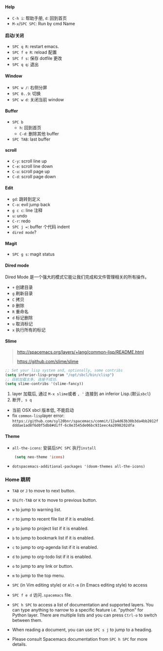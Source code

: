 #### Help

- `C-h i`: 帮助手册, `d`: 回到首页
- `M-x`/`SPC SPC`: Run by cmd Name

#### 启动/关闭

- `SPC q R`: restart emacs.
- `SPC f e R`: reload 配置
- `SPC f s`: 保存 dotfile 更改
- `SPC q q`: 退出

#### Window

- `SPC w /`: 右侧分屏
- `SPC 0..9`: 切换
- `SPC w d`: 关闭当前 window

#### Buffer

- `SPC b`
  - `h`: 回到首页
  - `C-d`: 删除其他 buffer
- `SPC TAB`: last buffer

#### scroll

- `C-y`: scroll line up
- `C-e`: scroll line down
- `C-u`: scroll page up
- `C-d`: scroll page down

#### Edit

- `gd`: 跳转到定义
- `C-o`: evil jump back
- `g c c`: line 注释
- `u`: undo
- `C-r`: redo
- `SPC j =`: buffer 个代码 indent
- `dired mode`?

#### Magit

- `SPC g s`: magit status

#### Dired mode

Dired Mode 是一个强大的模式它能让我们完成和文件管理相关的所有操作。

- `+` 创建目录
- `g` 刷新目录
- `C` 拷贝
- `D` 删除
- `R` 重命名
- `d` 标记删除
- `u` 取消标记
- `x` 执行所有的标记

#### Slime

> http://spacemacs.org/layers/+lang/common-lisp/README.html
>
> https://github.com/slime/slime

```lisp
;; Set your lisp system and, optionally, some contribs
(setq inferior-lisp-program "/opt/sbcl/bin/clisp")
;; 目前加载太多, 连接不成功.
(setq slime-contribs '(slime-fancy))
```

1.  layer 加载后, 通过 `M-x slime`或者 `, '` 连接到 an inferior Lisp.(默认`sbcl`)
2.  断开`, s q`

- 当前 OSX sbcl 版本低, 不能启动
- fix `common-lisp`layer error: `https://github.com/syl20bnr/spacemacs/commit/12a4d63b30b3da4bb2012fdddae1ad8f6d0f5db8#diff-6c8e3545de06bc931eec4a2098202dfa`

#### Theme

- `all-the-icons`: 安装后`SPC SPC` 执行`install`
  ```el
   (setq neo-theme 'icons)
  ```
- `dotspacemacs-additional-packages '(doom-themes all-the-icons)`

### Home 跳转

- `TAB` or `J` to move to next button.

- `Shift-TAB` or `K` to move to previous button.

- `w` to jump to warning list.

- `r` to jump to recent file list if it is enabled.

- `p` to jump to project list if it is enabled.

- `b` to jump to bookmark list if it is enabled.

- `c` to jump to org-agenda list if it is enabled.

- `d` to jump to org-todo list if it is enabled.

- `o` to jump to any link or button.

- `m` to jump to the top menu.

- `SPC` (in Vim editing style) or `Alt-m` (in Emacs editing style) to access

- `SPC f e d` 访问`.spacemacs` file.

- `SPC h SPC` to access a list of documentation and supported layers. You can type anything to narrow to a specific feature i.e. "python" for Python layer. There are multiple lists and you can press `Ctrl-o` to switch between them.

- When reading a document, you can use `SPC s j` to jump to a heading.

- Please consult Spacemacs documentation from `SPC h SPC` for more details.
